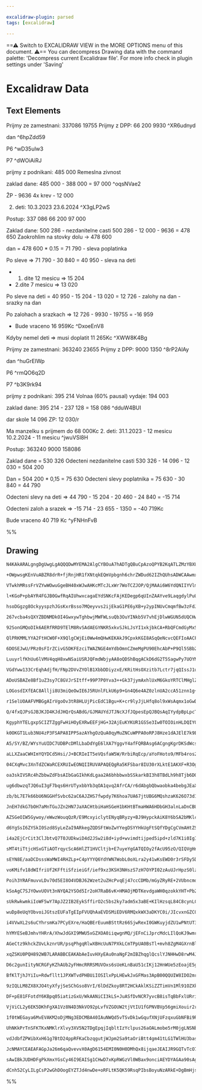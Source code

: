 ```yaml
---

excalidraw-plugin: parsed
tags: [excalidraw]

---
```

==⚠  Switch to EXCALIDRAW VIEW in the MORE OPTIONS menu of this document. ⚠== You can decompress Drawing data with the command palette: 'Decompress current Excalidraw file'. For more info check in plugin settings under 'Saving'


# Excalidraw Data

## Text Elements
Prijmy ze zamestnani: 337086        19755
Prijmy z DPP:          66 200         9930 ^XR6udnyd

dan ^6hpZdd59

P6 ^wD35ulw3

P7 ^dWOiAiRJ

prijmy z podnikani: 485 000  Remeslna zivnost

zaklad dane:  485 000 - 388 000 = 97 000 ^oqsNVae2

ŽP - 9636
4x krev - 12 000

2. deti: 
    10.3.2023
    23.6.2024
 ^X3gLP2wS

Postup: 337 086
          66 200
          97 000

Zaklad dane: 500 286 - nezdanitelne casti
                 500 286 - 12 000 - 9636 = 478 650
Zaokrohlim na stovky dolu -> 478 600

dan = 478 600 * 0.15 = 71 790
                            - sleva poplatinka

Po sleve => 71 790 - 30 840 = 40 950
                            - sleva na deti
  
- 1. dite 12 mesicu => 15 204
- 2.dite 7 mesicu  => 13 020

Po sleve na deti = 40 950 - 15 204 - 13 020 = 12 726
                            - zalohy na dan
                            - srazky na dan

Po zalohach a srazkach => 12 726 - 9930 - 19755
                                    = -16 959

- Bude vraceno 16 959Kc ^DxoeEnV8

Kdyby nemel deti => musi doplatit 11 265Kc ^XWW8K4Bg

Prijmy ze zamestnani: 363240        23655
Prijmy z DPP:          9000         1350 ^8rP2AlAy

dan ^huGrEIWp

P6 ^rmQO6q2D

P7 ^b3K9rk94

prijmy z podnikani: 395 214 Volnaa (60% pausal)
vydaje: 194 003

zaklad dane:  395 214 - 237 128 = 158 086 ^dduW4BUI

dar skole 14 096
ZP: 12 030/r

Ma manzelku s prijmem do 68 000Kc
2. deti: 
    31.1.2023 - 12 mesicu
    10.2.2024 - 11 mesicu ^jwuVSl8H

Postup: 363240
           9000
           158086

Zaklad dane = 530 326
Odecteni nezdanitelne casti 530 326 - 14 096 - 12 030
                                  = 504 200

Dan = 504 200 * 0,15 = 75 630
Odecteni slevy poplatnika = 75 630 - 30 840 = 44 790

Odecteni slevy na deti => 44 790 - 15 204 - 20 460 - 24 840
                            = -15 714

Odecteni zaloh a srazek => -15 714 - 23 655 - 1350
                              = -40 719Kc

Bude vraceno 40 719 Kc ^yFNHnFvB

%%
## Drawing
```compressed-json
N4KAkARALgngDgUwgLgAQQQDwMYEMA2AlgCYBOuA7hADTgQBuCpAzoQPYB2KqATLZMzYBXUtiRoIACyhQ4zZAHoFAc0JRJQgEYA6bGwC2CgF7N6hbEcK4OCtptbErHALRY8RMpWdx8Q1TdIEfARcZgRmBShcZQUebQAObQBmGjoghH0EDihmbgBtcDBQMBKIEm4IAA0AJQA2IWIOGGJUkshYRAqoLChW0sxuZ1qABgBGbQBWflKYQZ4ATmHtAHZR

+OWpwsgKEnVuABZR8drR+fjRnjHR1fXNtqkEQmVpbgnh6chrZWDud62IZhQUhsADWCAAwmx8GxSBUAMSjBCIxF9SCaXDYEHKYFCDjESHQ2ESIHWZhwXCBbKoiAAM0I+HwAGVYD8JIIPNTAcCwQB1XaSbh8f5c0EIZkwVnodnlD4QHHPDjhXJoUaytjk7BqWYq4Z/e7Y4RwACSxGVqDyAF1ZTTyJkTdwOEIGbLCHisBVcMNqTi8YrmGbHc7hQgEC0

VTwkhMRssFrVZYwWOwuGgeBH40xWJwAHKcMTcJLxWr7WoTCZJOP/QjMAAi6W6YdQNIIYVlmmEeIAosFMtkzZbZUI4MRcPXuNdDstahtC5PVf8iBwQQ6nfhZdDMaHuE38C3/t1ML0JAAFUiEABW+hgqCMCGvuEygI41kIaCSSWWw0LqG/P+/pw2EwADocCe56XteqDVkeR5oL+cG1LUvC6nBv7zPMSRerK5AUAAKj0FSgReV43neD5QE+HAvqgb4f

l+KGoP+pbAYR4FGJB0GwfRqAIUhwxcagaEYdSNKcFAjKEDegp6qUInZAAYve9LaqgdylPuUAAIJEMoyboMENK9OmpBQOYBBaU8unQOq1J6NkuCukw9poIGq7/DCTyugQeEHgRp5Edet5GPe4Tkc+r7vp+iH0YxQEgX5rHsTB/HcYhlx8VxgmYf8uBCFAbDVOEEniKgQJCAga4OQAEo8zyHgx2g8BMhQAL7TMUpTlBItSSHAABaxDEBM8zUh0xXQP

hsoDGgzg8OckyyspzhJGsKxrBsso7MQeyvvs2ijEkaG1PE6yXB+y2ypINUvCmqmfBw3zFdJAhAqKBIwvCyJIkgrYYliPr4lC73EuQHBkhSWSGf8dIMuKkoAlCMrCi9vL8oKsoimCsNjdKLRYcICpKmOaoalqY66rKBqDiafZWlDtoIE5qAuS6bpTeguCjN67aNITzkrujIYNqMwzvvM1zzBMQr3Amma6RW0sZkmOYcHmaC1G++xJJrR0ujWdabmg

267vcba4sQXYZBDNMDkOI4GwxywTghbwjMWFWLsuQb3OuYINkb5V7vhEjDlwWGUN5dUQCHwmieJkkpk9tKiQp+hKa8srqeZOkVPpkMK8Zpn4Fnll5XANmifZiqkIzzNuae/heUH6DR7KOV5QVrDxyVpBle7CDVU8131Y1LVtZWDYQAA0jwyxZqQPc4RpxCSEaFBZh2NJHsoR7MAAmiN8BjQu33/GzQyNfN/yLamSw3Ot/ybdtqD7MsSQXVddVv9l

92SonGMQoDIk6AERfRRD9TElM8RvSAdAEGYNKR5xkvSJkLJsYI1xkjbkCA+RbQFCmdGyMxSoIqDjLmfhJB+jNHOe46oMSkx1InSmxpTT5FpvcG0wUa780rKzD0PAyG+l5qgdqalD6Ci2K1YM9sYyFhOJOROMskwHGoaURR2ZczFTeAsSWpwpYdT1sEUchtmwBxNtzC2PYcisJtsOIxDsnYlkaqcW6EAFxLj5l7UoPt7b+1lHANgrorFoAKG0MAIT

QlPRKMMLYYA2FtHCW0F+X9QlgCWjEi0Ww4mQHwKEKAkJ9CpxkKGI8ASqQeNcvcQEFIoAACFXSOHup7CppQsjEDqXiV0ygmkEOqRpeebAKCXVwA2Wu9xWl9OBIMkIIyVyj0KCIsoE8KDVkjE6CgKQM5iOJBNU+gwjqJBcdfeIExVq3A2qjNA+wlgIVmkcGe8xYxnP+JdQen9ljaDQp8r5Xz4itx/o9AhWDoEfVASfE2v1IEA0JF0OB5IEHCWQVjEh

6DOSEJwU/PRz0sFIrZCivG5DKFEzciTWAZNGE4mYdbOmnCZmeMgPU90EhcAbP+P9Ql5SBb23QqMQ48Ryy/P+Go3SPB5aqMVuolWxVhbxB4OLJIs1da1kMT4kxrZzHdittY/4g5bH23HNcZ2y15gjHdu4pm3DvZsA3H7VVgcfLHlqN6cOTcIBHkddaWORV8xLAOt8v18R9gevkopfAykXGZ20pZXO1IEwmXcMXLo1lZS2SiA5autLmmQHcg3fAEcC

LuuyrlfKhUu6lVMV4qqH8xwNSaiUSRJQFmdWbjyAA8oQDShBqgACkD6dG2T5SagwPy7UOYMU48xTn33uI/PBKkR37C0YWQskstaBueVWtAksPkzyGrqQsTiRZ/Ier8QFr1AEgs+tSdEED/rAuBqSOFEMEUw2Ibijkp6Ua4LRpg0UOKpR4tZfjChQiVFZpJcpYW5LDTUy1ew+mXC6VlF4Uy/YAieb+m6VIoWyx5gLsjEdBR4rdL7AFfnWWytVYCRF

VGdYww133CrEqhAdjfH/FNp2DVvZYOlB1XbbDDiyzxE/KRitHsOXzitb7Lctr7jqQIssJ1uEXVHgU0GsSXrLlxC1qdS4tRFh7sxUnYNqdQ3pztZpSNOcEAGRjUwONZlLPEiTf8FNldHIZrVPXTyublOqcLe3EtxUy19wHrVatI861jwYxPNgABHZgWYABquAED8M2X29AcnB3TROHEUd01Ti1EnS4mdBw3gJDQlGZ2ItFiisgC8sLaAp2lC+L/D9

ADoUSBAZe8Bf1uZ3sy7C8GVJrSItff+99P7P0Yva3++Gk37jymAxhlUxM6GkoYRTClMHglZNpPBjzPDiCMvZhMND7LzWIbCHqmMJGEIYXo2KxMnAxyjBcUKijUq+UPONZOET9KDHMZVTuctaJ1WWy47tmxfGxyOwNc7MsEx/uuNdGa0ZXjJPA+NmpF1cB4rEVQP4xohAQRhWfsc1Aup0oFQfPgJ815CD0A4GwQEwFgJBRBDk4gqAQ4IFgiRiYlPk

LOGosdIXfEAC8Allji8U3miQeOwIE6J5RUnlFLkU6p9+Gn4Q6e4AZ0zlnUA2ccA51znn1g+ffgF+L1AIuCzxFt1L+YMuqcx2yHHYqlw1MpzTpujOPQE0SGjUZezRdHOZec/cVzaaEOZogNm7z8v0CK/8mxFXJOyc2616gHXzA9cG+Z6zjg7PcCc+GRbxU/PNfC9F47rXzvXe6mpG3Ytncgs91ByjxUoWh7jAi2AetRRx4VCEJVM84IACyzhcLOBw

r1SelUOAAFVMBGgAIrVgoOv3tR8HLUjPicEdC1Bgu+K+cr9lyJjLHfq8ol9xWsAqmx1oGwDPpgLYxC295772g0fSNqGMbCUNBBbUof+dFWdQzf+ObUhfFAmFbBiNbTUDbBicmf4JhHbc0PbDhO0Q7BjZDdmPzRbbmC7ERdoLZXgCRTlBsCMEsYYGeANIyWWA4QjZ7DgT7QUC4OjDWT8RVfWG1EHNVM2CxTVKHbVW2OxfVScKcXTGVU1TDS1a1aTQ

Q/4fxQJPsGJBJKJD4KJdJHQrQsABdG/GJMAUYdJTJNcXJfJQpesEpQJBQsAqIYydpBpLpcTMZPEFwzpBw56XpfpKZYZHwjAPECZAZIZDNOZBtEfCQSoJIZQAAGSPB4AoEZF3y6B2XuEP32kvnuEWg2HPwfguQYgQj2k+WGDLAljeGWGRwaz72azumPTQD/kIQGwgG6y+ivS/36x/0GwfWG0QUgGhhQWAORVAKxVFAgO/UqUIRgIA2IIJRAyQPoVQ

KgyphYTELgxpSCIZTZggFwHiHOyEXRwEEFjHG+32AjEuKYKUR1GSSe3Iw0TOIOinHLDQIY0BxYxk1KHY3Nk4yCSwOh0kLh2kOWGqOGAQnkPcIxyUOMRUNkxdUAF9AI8O3ASdWWoYCfYTAVAEEQIegFEi4cXE3OIHnZjKiYCX8YWZIBqegpIckn8CMbQIrS4HgfYYCOXRE5EkXY1csDErEnEhAPEkXAkqnIk7QEkkyNAOkv8H1akiMKU3gJIRk2U1

k0OKGT1Lub3NU4zP3FSAPA8IPPSazAYhgOzQuA0qyMuZNCuWPPA0oRPJ8Hze1dAJElE7k9EjgTE7E3E/EngQkkvDgYk47CU1AeUykxU5k2kjgX8Bkpk+glUlvItDuDTbuXuecStO/FUGtSI4faLCoE4KADsSfWLasZweYTQZfCgOfeIaoSqDsTQeYI8NI4PffbLO3E4CdfLO3CdO+ErIo04R7erDdSnI9NrZ/Vo9oj/cFG9bozrXov/fo59YYuGW

A5/SY/BZ/WYsYuUIDC7UDBPcDMlLbaDdYgE6lXA7YggvY4afFQRBAsg6ACgngKgrDKSdWcsHDcsa4l7V8Vgh4yVKSKMScWaZHRjfg5Q7HMHYQv4qle4XjIEhxMEiWQzNxII7xAQiCiANQyHc0TQkwyJMAaJUJLJMJEw/snQgi8wtoPbHJQEawtQWw0pOqY4gEJw2pepbwqEyAVpLwxpTilivwyZcIoI8ZfwoS8pbMxtCeasTANgBADsDgRLA49LM

aLLXZaaCWHImYQYDCd5Hsi/J+BCRIeIT5eVQsfaW5W/RrbiRqEcp/aYoFHoto9/MFb4ros2Vokkec+FUbF9EYt9RGeyiYooqAmY8bebAK0oJbXcpYlAyDI8tYmCmSA7C847XY3ADSQ4hA5i67BsY1faYWF3OrE0tg7gB5QzD7R4lUD8a/co2VIq0C5VdCrvH4kQ7C/scQ3VfjA1WcY5XgtMsTS7ePNC8CrvOTY8I3QccKV3QseUlCHiNKWauCF3P

04CXqMvc3XnTdZCWaRCEXRUIwEONQIIRUVAPAQEQgRa5KFSbar8IU30rXLktE1AKXF+R3Og1a3AUEYESQIgfQJmfXQENgegEEK8YgKEIQO3AAPmfmqO4l1BNxDmephreuQgACpKc9pBcpdVhUAcNhhLqrrkoRd88BT9d/EfARxUdcATcSlUASbGBnroaca8aUSMJUAA1Jdn4+IJZ8aozCb+bvxibgh6B9d6cgyLq+bgIhSxTHBugGJfSHxzAIaJd

oa3skIVSRc4hZbbwZdFbsAIbGaGIkhKdLgaa2A6bhbbwxbSSkarkBI3h8TBdLh9h8Tjb6DOaCSYx3SBaBaRcgpoRJArwxbrACafa4JibyAjAQb/rK8za7wA6MRJBUAAbI7SdsAk6Vb5bcaRVXT0I+IhSXcmI+aw6S6kbnBRhEIJZ5gTcRcakGhbx6ByAxBmdij7b5hJ5sB2SnTXUJq4AprKcZri76J5r4ah6UJlqRT/S1ry9udNrrq+IdqUT9rDr

ug6dbwzqTJQ6uI3gF7bqs6HrUTyxbbYb3qOA1qvq2AfrCA/r6dAbgbQbwaobka4bebgJEaXqT60aMa1bsbRhcbFgt7S6hbSbCd1QckTJFxqb/Tab6bbxM7mbFhWa+IObbbua3hAGS7gGRaY7xa6Spb6oecjqs69blbVana6N8GtaiHdbCp9bvxM79oTbX6QJzbYGcGbaXq0H86GJyGXahS3bLgkbPaRUMGw6/aCBL6g79cQ5RGfaI7cAo6pHY7oH

zb/bL7E7k66bU6NGGHfSvbc62aC6AJZHS7fwpdy7K6hoa7UA67jtUBG6MQshzaK626O73d1MNTE5ZIoBfdTN/dzNzSQ9BVTT40I8LTy47IbSgj7TG5u6SlARJrqJ3wB7vb+IR7ebkoJ7R6PqZ7K8rcd7eA97l7nxV6TqN6JaS6CnF67rbdHqj6P63r0Gz7PqcTL7fqY677o6wbfAn7XqX6EbrBj6Ua+J0algf7ca/68aTH+asGyawHKbIG462H4H

JnEH7dkG7bOH7aMnTGuJZn2HN7JaXACHtbiHaHSGeH1bKHtBTmaHWA6HDbGH3alnLaDnCBUHtnHb1bXamGhG9GRGx7dmfxxGA6lGZHAWgWUTmBU6wWQ6VH471H07NHoWFG06M7Vb/ndqBI878TC7YpIWBbzGXGq7rHbGG6m6nHW6q63HW5EzAtuBgt+r+4hz+9a1B8osOoJ4yyKBeoOxJ5SB4hNBKh4goBKh+pqgABxAyRkHkJsvSFstShiRYTSy

AZSGeOIW5Gywoy/eWwzWouqQzR/E9McxyiclytENyqBRyzy+BJ9HypckAiK8Y6bSA2bMKlc+Y+AqhGKiDN40oDAk89qzY88vinYj0GpTKs0e80acRNoIfE4vVcsSMT8NCcqojb1L89gyqhiCu46JHY6ROBqoHJqoQjjCHf4oNnjCQm7J2DYZ2rWSEwatcTHEt1QxijQ0JAw/Cwiqi/Q0i1McimaSikoaiqwgwGw4pRioIqpZw9i3ipt/4biudtwh

d6YgSsI6ZYSkI0Szd8SyLeZaI9ARkegZQDSFtWoZwYYegDSYYHkUgFtSQfYDgCgCVmAHtZSnOBVzIg4XDFViARaB7Ao6dIo+YSyoeBCIqo1po9rcc5yzo6c9y61obbywA3y5cuYxwrBNc3gN1vyibJ17chYhAvc2hZA311YylbjQY5K0Ny83AcESN7gaNx858ypU4tWXqkWPdTNwUNNtgjglUXqmeK5EjPgxqka0t348txKyAOCmt7q3LEsPclCv

i4a2EjCrCit3ClJbtvQ7T0JUDkwiD4d2JSw2i8d+iyd+wvimdtijped5ipd+zld7K1i0IgI20ri7dwS3dwaiSw9qoHkHkeISefYGpLpD9/tY0s+Y6P95ScsXaTV3snVicD5Q6GiYy8ErV+4fVwUFxKD4ck12cpy0FeDvrRD4rm1//Y0oYzcgj8A4K3D9DrcqKxY4ldbcj+KyjjYpKrY2j1Kj0asRjmz9j6iI6RqF+TUsjG4o2wz6biVSjQrRYYCo

sMT4tiTtjcHSxGTiAOTrqycScA6HlZT1HVCltjb+E7uyeYgGATQIOy2fAcU95zO/QIQVgHneZkyKAHN3gEsGl1lZ1K7m7u7pmB7p7w21797sGimr7n76jf79hdUr3Lx5OENMNPUizCyKzGzUPM0sJ0uCJ1NKuOPTzDyB05PKeYH+7zIR78WiHt7956H8BtQOHv7zu2lgLdvBlzvELFlrM/dqI3MiQeIUgJIrSDSWYSLzLDI/obgE4cYNYfaCYI4A

sEYN8E/aaDCDsssWaMWI4RHZLp+C4pYYYQ6YdYWN7WobL0oXLra2y41wKsEWD0r3rSFDy5Du11Dh10Y+rtFRrjc91jDyAVr4jn1w89A7bQN7Amj1djqOjjsYb2PhNhsY6ScEjY5Hjn897IjAThic4VNvNu4gHJjT4uE74rb0Q082C6t/jVMANA6T8Ad/qtHC1aEqTdT0a5TfHAKUiEKCiKiJNlk9KFCWgouliAnKCJKfifTYflCJXrKRbQHyOcfn

voKMifv18dWIfriUf2KFftiSfzieiGf/ief9xz3KSH3NHszS7zH7OYPI02zAuUJrHpzS0lza04nzzhPLzcnrvpXVfsFEfBk5B+dteiLv2Yjd8D+HETJjnmijJsEynPZMoy29jpkrKrLfzkL3QAaAJWpADsEaB5Dv9ZMFBcaAOkVbco9o5wSMCr0LAiwi+/7bSu+EmA69jKRwN7JGEN6zotYe0X1PshjDDAzoe5W3rwHy7/IHemHM9MVzNZlc3eSH

Poih3YRAFmuvvLDv70d5EI8O4VDBJ62Wzet2uZHcPvqEj47ccCDMb/mGyZRyRE+2VUbncmdjVEF0mfGGpm1z48pwSSSI6C4iLal8MKLVaClR12419YcFxWaBcQQhXJkKp3VTudw74Y8KgLcAHkpm7oJDEeHuZMlNxkio8TM6PAJmEyCb5ww85pAnlaUiZf9omv/WJpHBSEtY6WXPNACgNEzMsMyw8NlkPkkrxDqwAAfQoCjBKgBgZgPMBBDYBGQC

kSoAgC7SJYOwvUOVt3nNYQA2YSOd5Ir2oH7RaB6vK+HMAOjMDTKevdgaWH0qzokkYHT+Pb2g5FdX8JXHrJ/gQ5WtKuHvAAooLQ6OttBEgl1lMVeEaDlBLw4PjuTa40IDym2CPseRMEx9mKFg9mBK0T7McMsT5ONtQW4AxgJgxYGRNnxKpoA5CwTfjtm3OCgkMIkYYwu8RL5Y5mqFfNqntj27BC6+YQosPQUbbMU1OjYL4pAE04dt4keFcij2xHZ9

sUkRwkwmkiIoWF5wY7ApJZ2IB2EykSffirO2c5bs2ky7adm5x3aBE+KIlHzsqL84C8cynLCoKQH0Dr5z2sWHgENyl6kDourwFkpQKV40C1e9AgDnRm2G682BBvA4SwUZJW9zgFwHDI8nqIPBmhTAv1AGORwFdmiDlKQXB1d7f47h8gz3o8O97+VvhLFVQTqxCrYpA+LXX4aH30HLE4qQIhKgENMEk8jsJ2PYpVGsGt9k+Y4Z4sZWWivwnBU4Fwdm

wuDp8eUqYObvoiJGtszEUFaTgEIpFVUQhAaEVDSMiEDV6RMQxkWX3aDKYC0i/JIcvxnGZC0hXcDCMkADHfJGCWpHxtf38a39Amj/XHi/3v6R4iBpQGPGUL4oxNHS84xAW3mQE88mWveOqBgM1HtCJAmgJIJPHmCkAQQuGGYapW/ZbVEgyw5XqsJtEa87csqA5CwN2HOjtWT8JEZMAXT0El0jiVdMcPNHboNg+mfdMr0PTfxGihXdQc7yuFTlyutw

i4VVwXL2s6uCYhrsmKa7PCyEXre/HaQBErEuumBSttRz66SjwRexI0GWKuyjdZU1wPNtUT3JCpuAxlBsf+RVD7JLgaEU3mtx8Ekjux23XsUEP7FUihxVyegSp0lEMjWMt/eTF3WX5EFFxHjYqBcWSDG9+BemKnBiNSFbjshN/HHPqTyH7jMRhQ/HlHlPGf93M5QsnpUJMkc9bxpae8agJ7x88B8bQgLgNCEA8gwuy+ASSaP/Gy81YYwbQCRgLAFh

hYMYESeBJmhvYHRrA/XhwJdGXI9MWU5xGZXOA0iiqwgnMQ/jEFnCiJprcMdcLIlQoKJ9wmrkoMYntZsOKY39GmII4h89B/wjroYP9bGD8xoI8sUhgG5Mp32gGM2BdhsF6oHkpvPTIsDbGQBJJP5CSTn2zaNQhMBYOHMpOJGSdWqFbckZpPsRUj5EeIukQtMMlMjTRFQVPAlAzxq4B+EsXgDylQCJYoQT4fXAAAoRgAAUkJw5RmABAAAJTAR6AzQX

AGeCtz9khckZUvLkznrUR/psqPhgqRlwXBHcUuN7PXkLCmTPpUA0BsTl+mvh8ZgM4GXrnBlQyYZb3BGUjJRloyVQuGTGSbjNwV5cZB0J2oDM1rJMSZQjJHCk3P7pCUe2pPxrqVyGv9DSOPLyXjxVnhMShRPAKReIqFXjqZAA9PGwDpkgDGZLtZmaDNQAQzhg0M8kBzPwCIyOAyM4cDzKVYu1dQWM03OtSFmW5YIIsgGYTIjDEzZoUsimQuM+C1C7

xqZSKU0PQH892WB7LARABBCEAKAbAeIuvHXyEAu0naNgF2mIBZhqglQcslYJNHHwD8rwM4JaJWGq86BhUo4EVlLA7CnRHAzgWVgJE28WWpwwiR8OIkdEIxM5HqdGIeFIInhPvWiX73okB9NBHrSKhmImmsSppgIowcCLmk8SwRdHSeFCJiQPkYRrHMAsJLfLax3wTg84DJMow0Zr8MqBYJdM7Hl81JlfLiYEM6qUjQhOkvCZFJb6IY3pk4zCu23y

D6c2gunIityNCRGFyKZhAUb2yFHmcRRRSMUVOxs6sUeKLnBaU51cIKj12HnWUe5zEoajE5gvbURIDPAUAhAiWRkPgHiCljUpMvSAAsLQg1yQJdc9YbkVPwnJjk1+eREJnYGfk4JXAkjMkBww7SPwgg63oOWaHXBRBBEkMZIIuHSDB5FXYeV5RjFjy4x+HSeUmJmwzyvhTE3QSxLAzLz2JuY7rlX164hteJdHeIoJPjw5U5e1wZkkiL2nFVmCr4NY

BfKlTjhJYiIu+Rdwfllt1JPXWTvdPHBUiIOSIlxPpLHEwkJxGFMas3ApB00QQUIW8IDO2mrUkowpDCAoFIAm5J8+ufQNYBvD4AQQENZgITnigZAPu3EevLqA7rARAypJSUkPWWh7RZSxtGpiQ1DJLANWcZfEn/RIZUzg4iS5gMkuCAMQPZxqDJeGEpzZLcl/pfJagEKWm4ggpSumhUrAhVKwaNS8XPUoDIy0mlIZFpQr3aU+kll5zbpQ1GVL9Lzl

9zIQLLM8ZX8XJO4tyXfyjSeSChGso8VrI/6lDdZkoy8RT2HCkAklKSiZZTimVn1Ml91OZXkoKVFLVlZSjZReC2Xm0jouy7AA0oOXBl5SrS/vDSTOVdKh6lJXpSyRuWDLQpSZcKTHMaGPjwsrQjlvSgng8gOwkgGkIlhgCxYMIjID8BoDYBGBRgHASeDAEbLlyv26UlSOhCYXWj65Gw6aLNBKkwS25FU92ehNaktYWpvc51i/hgQKLOpsgqMSotHm

DF+pE81FFotdY6KBpq05iatizGxU/WkAANiCI3kLS+JuASfDvNCR7yvcB8isTqBbFxlURriiZh4rHClhG5ZYMYL4tiGbdH5ZIwEjW20nhDP5omb+UNXHFGTSgLIwBZ23ZF4U9OealJGRQLXQKuRsCvJBZwQXiimKC02zqgtlENrkF2C/BY5284bt1RLkTAcQvQAwA5IWYJfHJHoARtaFZAgCTm1N4fJSw9BBYJBmjVyq7c8qRUg8mPkidZUr8Iqq

VjViCL2y6EK5DKhFgXA1Vz8N4D3NkVO92pLvfVZGOUW2tjVtIU1fGPNVBVp56gmiXouir2rOuJizidH1dWIZ3VWYGxfCJVCvV1YhwVhfcRm7Xyw1KoMsHQQcX0DvBV0uNQEsr7MU+xD02aEiJngiwiqUS16ZmvenxKe6CTPumN3lRXJAGM/QBuTMigm5p6G1S3EjSjXUQAWLaY7NgG6CURQeB1EpsdXXq5J3mrG+VFizSXGozlXHaZqXSlxvAXaC

1f0tWEGaya6MvEVAKM2oDjMNg3EDCMBA40IAuNWQd5vTSvDk1wGqufXNjUFzqxuGbNFBi9RdpTN/S+mwzTxpM1vNDa+wRzWs0ubO0USgjYsNwzJUc1pNV1IloLlWAqk9NnG7je8zUZJ0U6CjBACCENrl0ItYshUtxFLCu0mmBLeiOYztqrB26mK/0mS3sYUsW6hW04KgAR6RUl+BEXupv0o07Np+k9K6nRsHo5MmNJ1WTWzVE3RaDNsW3jSvQE2n

UhNKkPrTnSFKTKxNMKlrXlvy3XV5N2TDgEpqjIqbltIzYclpus26aOALmobe5rM0jgLNSNbTTZqQbs1Nmz8bzcwwO1GaLaApMFhw2hpeb/63DNWn5s1p8RAt/ml2iFohZAtwtEzKLftpi0Pb4tyLSOsltS1q1It/m42iWEFz8NctC2sxnbiq3FaTcZWhxs3XNqY6at7PTcRfwThPKdS4aQPB5LVmfLDxJcXyZADPH/LmKgK5TI1oo1D9qNbW5KB1

vdJdbfZPWibXxH61g7BtD24ppRFKaCbzqgutjWJpm2Sa9taOriBtt4gm41tLG1TWlHU3basauNXbbzXu1ubhapmz7qdqs06bbNGzTmm9qc0DbXNxm43R5szo26fNn21Td9ufgjA/tV2+bXluB2RaTchuuLRIwS1aMktKWzOmlpB0I6styOo2qjqV1l1Mdey4CDjoq346+IRWwnTeKpUd4aV2SNAX3gTnNRwAbCPYnADgDMg7YTHQoNAEuiZB4hFI

JcNMAYCEAEAFAGpJa26m6qaQvevvX0AgD6154EMI0N0H0DMhQx8ijqaeJEAIJR9GQTvTcO70woR5iCQfbPpH1j65Ij6jRQPqH1z6x9E+l9dopn3D7sg8+8faFVnkYd19Z+qABfuqALyWJt+g/RkBbRsSmpDOjfefq31ZDydLe/fZvoyByQkel/WvYAZ/0ZAI4e46nV/rv0X6q9xkPBb53Rwv6gD+geSsQGQPqi9i/hPfd/vv1j73OOEEgf9AH3MB

sAwIBkJUDHDFgPkXmxYGsCy46I9EAISg1CHwD7xKpRWGzVl0WBax9onciAEYDYAGAa90sAgGVF+ArApwQFbMmgcgP6BH9a0oRIRzxAD7sQJAEnUhBb2aHiAzIBAGXBeUQA9Dk+E2XJSfCaBgg98kw6eGX1oAFkNSKEBPFIDKB0QYM9ddQABk35vDXhpYBMHhnUgCoygJ0BSB1FuHcAHhjCF4YjDvAFScR/w4EfkMQGxIhCd/SZE4ABhW++2YKAVD

dCnh52CyLILgCsP2wGhDOogEYZTJd4nwDe+oRFLtK5QK59RsqPIbsBoyuNzARkE+DgBmHjs8lEo9Yb8V7EuNjOBADhFEP4BxDoiDLACHSCjGXsyaN7nlH0AkGMs0S9vrEq7w0VNIoxxgBMahBNIWo4AetA+uCBRsS9zUIAA=
```
%%